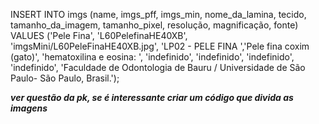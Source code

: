 
INSERT INTO imgs (name, imgs_pff, imgs_min, nome_da_lamina, tecido,
                  tamanho_da_imagem, tamanho_pixel, resolução,
                  magnificação, fonte)
VALUES ('Pele Fina', 'L60PelefinaHE40XB', 
        'imgsMini/L60PeleFinaHE40XB.jpg',
       'LP02 - PELE FINA ','Pele fina coxim (gato)',
       'hematoxilina e eosina: ',
       'indefinido',
       'indefinido',
       'indefinido',
       'indefinido',
       'Faculdade de Odontologia de Bauru / Universidade de São Paulo- São Paulo, Brasil.'); 

***ver questão da pk, se é interessante criar um código que divida as imagens***